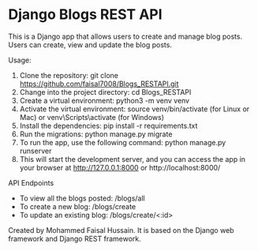 # Django Blogs REST API

This is a Django app that allows users to create and manage blog posts. Users can create, view and update the blog posts.

Usage:

1. Clone the repository: git clone https://github.com/faisal7008/Blogs_RESTAPI.git
2. Change into the project directory: cd Blogs_RESTAPI
3. Create a virtual environment: python3 -m venv venv
4. Activate the virtual environment: source venv/bin/activate (for Linux or Mac) or venv\Scripts\activate (for Windows)
5. Install the dependencies: pip install -r requirements.txt
6. Run the migrations: python manage.py migrate
7. To run the app, use the following command: python manage.py runserver
8. This will start the development server, and you can access the app in your browser at http://127.0.0.1:8000 or http://localhost:8000/

API Endpoints

- To view all the blogs posted: /blogs/all
- To create a new blog: /blogs/create
- To update an existing blog: /blogs/create/<:id>

Created by Mohammed Faisal Hussain. It is based on the Django web framework and Django REST framework.
